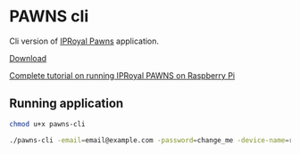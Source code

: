 # PAWNS cli

Cli version of [IPRoyal Pawns](https://iproyal.com/pawns/) application.

[Download](https://iproyal.com/pawns/cli-download)

[Complete tutorial on running IPRoyal PAWNS on Raspberry Pi](https://peppe8o.com/iproyal-with-raspberry-pi-passive-income-service-by-sharing-internet-bandwidth/)

## Running application

```bash
chmod u+x pawns-cli

./pawns-cli -email=email@example.com -password=change_me -device-name=raspberrypi -accept-tos
```

